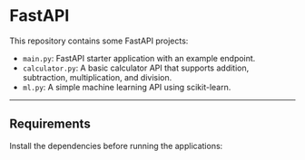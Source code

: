 # FastAPI 

This repository contains some FastAPI projects:

- `main.py`: FastAPI starter application with an example endpoint.
- `calculator.py`: A basic calculator API that supports addition, subtraction, multiplication, and division.
- `ml.py`: A simple machine learning API using scikit-learn.

---

## Requirements

Install the dependencies before running the applications:
